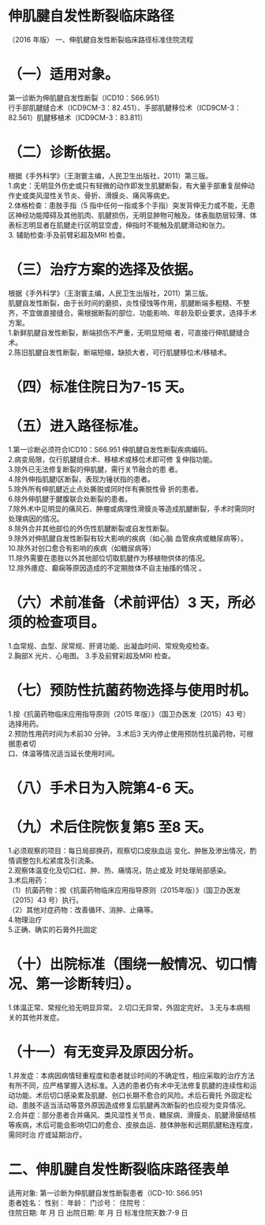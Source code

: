 # 伸肌腱自发性断裂临床路径  
（2016 年版） 一、伸肌腱自发性断裂临床路径标准住院流程  
# （一）适用对象。  
第一诊断为伸肌腱自发性断裂（ICD10：S66.951）  
行手部肌腱缝合术（ICD9CM-3：82.451）、手部肌腱移位术（ICD9CM-3：82.561）肌腱移植术（ICD9CM-3：83.811）  
# （二）诊断依据。  
根据《手外科学》（王澍寰主编，人民卫生出版社，2011）第三版。  
1.病史：无明显外伤史或只有轻微的动作即发生肌腱断裂，有大量手部重复屈伸动作史或类风湿性关节炎、骨折、滑膜炎、痛风等病史。  
2.体格检查：患肢手指（5 指中任何一指或多个手指）突发背伸无力或不能，无患区神经功能障碍及其他肌肉、肌腱损伤，无明显肿物可触及。体表脂肪层较薄、体表标志明显者在肌腱走行区明显空虚，伸指时不能触及肌腱滑动和张力。  
3. 辅助检查:手及前臂彩超及MRI 检查。  
# （三）治疗方案的选择及依据。  
根据《手外科学》（王澍寰主编，人民卫生出版社，2011）第三版。  
肌腱自发性断裂，由于长时间的磨损，炎性侵蚀等作用，肌腱断端多粗糙、不整齐，不宜做直接缝合。需根据断裂的部位、功能影响、年龄及职业要求，选择手术方案。  
1.新鲜肌腱自发性断裂，断端损伤不严重，无明显短缩 者，可直接行伸肌腱缝合术。  
2.陈旧肌腱自发性断裂，断端短缩，缺损大者，可行肌腱移位术/移植术。  
# （四）标准住院日为7-15 天。  
# （五）进入路径标准。  
1.第一诊断必须符合ICD10：S66.951 伸肌腱自发性断裂疾病编码。  
2.病变局限，仅行肌腱缝合术、移植术或移位术即可修 复伸指功能。  
3.除外已无法修复断裂的伸肌腱，需行关节融合的患 者。  
4.除外伸指肌腱Ⅰ区断裂，表现为锤状指的患者。  
5.除外所有伸肌腱近止点处撕脱或同时伴有撕脱性骨 折的患者。  
6.除外伸肌腱于腱腹联合处断裂的患者。  
7.除外术中见明显的痛风石、肿瘤或病理性滑膜炎等造成肌腱断裂，手术时需同时处理病因的情况。  
8.除外合并其他部位的外伤性肌腱断裂或自发性断裂。  
9.除外对伸肌腱自发性断裂有较大影响的疾病（如心脑 血管疾病或糖尿病等）。  
10.除外对创口愈合有影响的疾病（如糖尿病等）  
11.除外需要在患肢以外其他部位切取肌腱作为移植物供体的情况。  
12.除外癔症、癫痫等原因造成的不定期肢体不自主抽搐的情况 。  
# （六）术前准备（术前评估）3 天，所必须的检查项目。  
1.血常规、血型、尿常规、肝肾功能、出凝血时间、常规免疫检查。  
2.胸部X 光片、心电图。 3.手及前臂彩超及MRI 检查。  
# （七）预防性抗菌药物选择与使用时机。  
1.按《抗菌药物临床应用指导原则（2015 年版）》（国卫办医发〔2015〕43 号）选择用药。  
2.预防性用药时间为术前30 分钟。 3.术后3 天内停止使用预防性抗菌药物，可根据患者切  
口、体温等情况适当延长使用时间。  
# （八）手术日为入院第4-6 天。  
# （九）术后住院恢复第5 至8 天。  
1.必须观察的项目：每日局部换药，观察切口皮肤血运 变化、肿胀及渗出情况，酌情调整包扎松紧度及引流条。  
2.观察体温变化及切口红、肿、热、痛情况，防止或及 时处理局部感染。  
3.术后用药：  
（1）抗菌药物：按《抗菌药物临床应用指导原则（2015年版）》（国卫办医发〔2015〕43 号）执行。  
（2）其他对症药物：改善循环、消肿、止痛等。  
4.物理治疗  
5.正确、确实的石膏外托固定  
# （十）出院标准（围绕一般情况、切口情况、第一诊断转归）。  
1.体温正常、常规化验无明显异常。 2.切口无异常，外固定完好。 3.无与本病相关的其他并发症。  
# （十一）有无变异及原因分析。  
1.并发症：本病因病情轻重程度和患者就诊时间的不确定性，相应采取的治疗方法有所不同，应严格掌握入选标准。入选的患者仍有术中无法修复肌腱的连续性和运动功能、术后切口感染累及肌腱、创口长期不愈合的风险。术后石膏托 外固定松动、患肢不适当活动等意外原因造成修复后肌腱再次断裂的也应视为变异情况。  
2.合并症：部分患者合并痛风、类风湿性关节炎、糖尿病、滑膜炎、肌腱滑膜结核等疾病，术后可能会影响切口的愈合、皮肤血运、肢体肿胀和远期肌腱粘连程度，需同时治 疗或延期治疗。  
# 二、伸肌腱自发性断裂临床路径表单  
适用对象: 第一诊断为伸肌腱自发性断裂患者（ICD-10: S66.951  
患者姓名：         性别：      年龄：        门诊号：         住院号：  
住院日期:     年   月   日    出院日期:    年   月   日     标准住院天数:7-9 日  
